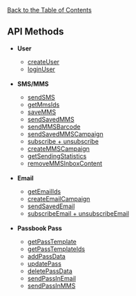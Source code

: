 <a href="/1.3/README.md">Back to the Table of Contents</a>
<h2>API Methods</h2>
<ul>
<li><b>User</b></li>
<ul>
<li><a href="createUser.md">createUser</a></li>
<li><a href="loginUser.md">loginUser</a></li>
</ul><br/>
<li><b>SMS/MMS</b></li>
<ul>
<li><a href="sendSMS.md">sendSMS</a></li>
<li><a href="getMmsIds.md">getMmsIds</a></li>
<li><a href="saveMMS.md">saveMMS</a></li>
<li><a href="sendSavedMMS.md">sendSavedMMS</a></li>
<li><a href="sendMMSBarcode.md">sendMMSBarcode</a></li>
<li><a href="sendSavedMMSCampaign.md">sendSavedMMSCampaign</a></li>
<li><a href="subscribe+unsubscribe.md">subscribe + unsubscribe</a></li>
<li><a href="createMMSCampaign.md">createMMSCampaign</a></li>
<li><a href="getSendingStatistics.md">getSendingStatistics</a></li>
<li><a href="removeMMSInboxContent.md">removeMMSInboxContent</a></li>
</ul><br/>
<li><b>Email</b></li>
<ul>
<li><a href="getEmailIds.md">getEmailIds</a></li>
<li><a href="createEmailCampaign.md">createEmailCampaign</a></li>
<li><a href="sendSavedEmail.md">sendSavedEmail</a></li>
<li><a href="subscribeEmail+unsubscribeEmail.md">subscribeEmail + unsubscribeEmail</a></li>
</ul><br/>
<li><b>Passbook Pass</b></li>
<ul>
<li><a href="getPassTemplate.md">getPassTemplate</a></li>
<li><a href="getPassTemplateIds.md">getPassTemplateIds</a></li>
<li><a href="addPassData.md">addPassData</a></li>
<li><a href="updatePass.md">updatePass</a></li>
<li><a href="deletePassData.md">deletePassData</a></li>
<li><a href="sendPassInEmail.md">sendPassInEmail</a></li>
<li><a href="sendPassInMMS.md">sendPassInMMS</a></li>
</ul><br/>
</ul>
